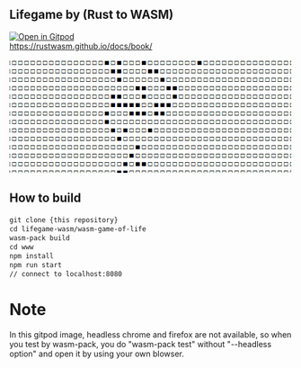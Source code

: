 ## Lifegame by (Rust to WASM)

[![Open in Gitpod](https://gitpod.io/button/open-in-gitpod.svg)](https://gitpod.io/#https://github.com/yukarinoki/lifegame-wasm)  
https://rustwasm.github.io/docs/book/  

![demo](https://github.com/yukarinoki/lifegame-wasm/blob/master/lifegame.gif)

## How to build

```
git clone {this repository}  
cd lifegame-wasm/wasm-game-of-life  
wasm-pack build  
cd www  
npm install  
npm run start  
// connect to localhost:8080   
```


# Note
In this gitpod image, headless chrome and firefox are not available, so when you test by wasm-pack, you do "wasm-pack test" without "--headless option" and open it by using your own blowser. 